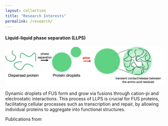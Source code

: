 ```yaml
---
layout: collection
title: "Research Interests"
permalink: /research/
---
```

#### Liquid-liquid phase separation (LLPS)
![LLPS](/assets/images/research/research_LLPS_1.png)

Dynamic droplets of FUS form and grow via fusions through cation-pi and electrostatic interactions. This process of LLPS is crucial for FUS proteins, facilitating cellular processes such as transcription and repair, by allowing individual proteins to aggregate into functional structures.

Publications from 